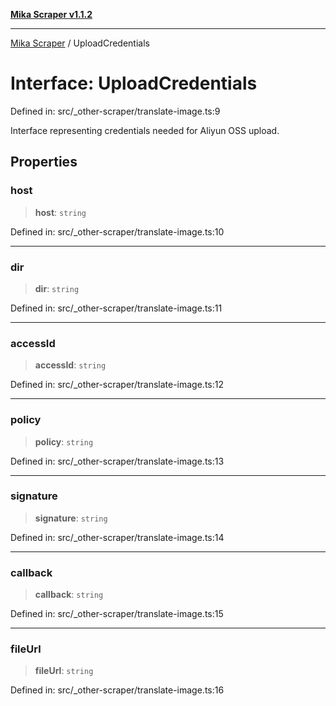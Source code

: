 [**Mika Scraper v1.1.2**](../README.md)

***

[Mika Scraper](../README.md) / UploadCredentials

# Interface: UploadCredentials

Defined in: src/\_other-scraper/translate-image.ts:9

Interface representing credentials needed for Aliyun OSS upload.

## Properties

### host

> **host**: `string`

Defined in: src/\_other-scraper/translate-image.ts:10

***

### dir

> **dir**: `string`

Defined in: src/\_other-scraper/translate-image.ts:11

***

### accessId

> **accessId**: `string`

Defined in: src/\_other-scraper/translate-image.ts:12

***

### policy

> **policy**: `string`

Defined in: src/\_other-scraper/translate-image.ts:13

***

### signature

> **signature**: `string`

Defined in: src/\_other-scraper/translate-image.ts:14

***

### callback

> **callback**: `string`

Defined in: src/\_other-scraper/translate-image.ts:15

***

### fileUrl

> **fileUrl**: `string`

Defined in: src/\_other-scraper/translate-image.ts:16
